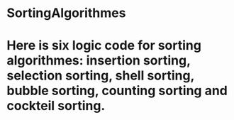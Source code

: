 # SortingAlgorithmes
# Here is six logic code for sorting algorithmes: insertion sorting, selection sorting, shell sorting, bubble sorting, counting sorting and cockteil sorting.

